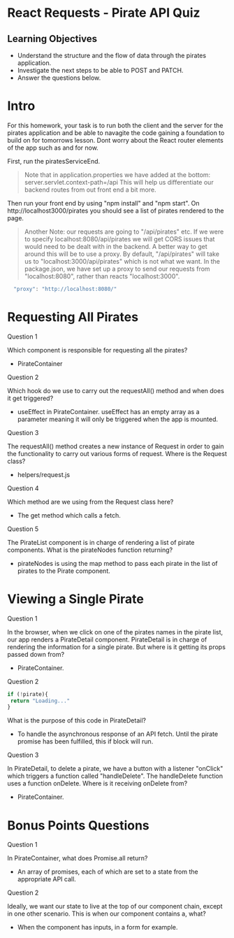 # React Requests - Pirate API Quiz

## Learning Objectives

- Understand the structure and the flow of data through the pirates application.
- Investigate the next steps to be able to POST and PATCH.
- Answer the questions below.

# Intro



For this homework, your task is to run both the client and the server for the pirates application and be able to navagite the code gaining a foundation to build on for tomorrows lesson. Dont worry about the React router elements of the app such as <Router> and <Switch> for now.

First, run the piratesServiceEnd.
> Note that in application.properties we have added at the bottom:
server.servlet.context-path=/api
This will help us differentiate our backend routes from out front end a bit more.

Then run your front end by using "npm install" and "npm start". On http://localhost3000/pirates you should see a list of pirates rendered to the page.

> Another Note: our requests are going to "/api/pirates" etc. If we were to specify localhost:8080/api/pirates we will get CORS issues that would need to be dealt with in the backend. A better way to get around this will be to use a proxy. By default, "/api/pirates" will take us to "localhost:3000/api/pirates" which is not what we want. In the package.json, we have set up a proxy to send our requests from "localhost:8080", rather than reacts "localhost:3000".
```js
  "proxy": "http://localhost:8080/"
```

# Requesting All Pirates

Question 1

Which component is responsible for requesting all the pirates?  
- PirateContainer


Question 2

Which hook do we use to carry out the requestAll() method and when does it get triggered?  
- useEffect in PirateContainer. useEffect has an empty array as a parameter meaning it will only be triggered when the app is mounted.


Question 3

The requestAll() method creates a new instance of Request in order to gain the functionality to carry out various forms of request. Where is the Request class?  
- helpers/request.js


Question 4

Which method are we using from the Request class here?  
- The get method which calls a fetch.


Question 5

The PirateList component is in charge of rendering a list of pirate components. What is the pirateNodes function returning?  
- pirateNodes is using the map method to pass each pirate in the list of pirates to the Pirate component.


# Viewing a Single Pirate


Question 1

In the browser, when we click on one of the pirates names in the pirate list, our app renders a PirateDetail component. PirateDetail is in charge of rendering the information for a single pirate. But where is it getting its props passed down from?  
- PirateContainer.


Question 2
 ```js
 if (!pirate){
  return "Loading..."
}
 ```
What is the purpose of this code in PirateDetail?  
- To handle the asynchronous response of an API fetch. Until the pirate promise has been fulfilled, this if block will run.


Question 3

In PirateDetail, to delete a pirate, we have a button with a listener "onClick" which triggers a function called "handleDelete". The handleDelete function uses a function onDelete. Where is it receiving onDelete from?  
- PirateContainer.


# Bonus Points Questions


Question 1

In PirateContainer, what does Promise.all return?  
- An array of promises, each of which are set to a state from the appropriate API call.


Question 2

Ideally, we want our state to live at the top of our component chain, except in one other scenario. This is when our component contains a, what?  
- When the component has inputs, in a form for example.
